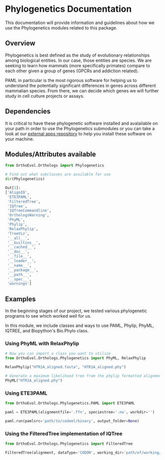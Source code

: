 # Phylogenetics Documentation
This documentation will provide information and guidelines about how we use the
Phylogenetics modules related to this package.

## Overview
Phylogenetics is best defined as the study of evolutionary relationships among
biological entities. In our case, those entities are species. We are seeking to
learn how mammals (more specifically primates) compare to each other given a group
of genes (GPCRs and addiction related).

PAML in particular is the most rigorous software for helping us to understand the potentially
significant differences in genes across different mammalian species. From there, we can
decide which genes we will further study in cell culture projects or assays.

## Dependencies
It is critical to have these phylogenetic software installed and avalailable on
your path in order to use the Phylogenetics submodules or you can take a look
at our [external apps repository](https://github.com/datasnakes/external-apps)
to help you install these software on your machine.

## Modules/Attributes available
``` python
from OrthoEvol.Orthologs import Phylogenetics

# Find out what subclasses are available for use
dir(Phylogenetics)

Out[1]:
['AlignIO',
 'ETE3PAML',
 'FilteredTree',
 'IQTree',
 'IQTreeCommandline',
 'OrthologsWarning',
 'PhyML',
 'Phylip',
 'RelaxPhylip',
 'TreeViz',
 '__all__',
 '__builtins__',
 '__cached__',
 '__doc__',
 '__file__',
 '__loader__',
 '__name__',
 '__package__',
 '__path__',
 '__spec__',
 'warnings']
```

## Examples
In the beginning stages of our project, we tested various phylogenetic programs
to see which worked well for us.

In this module, we include classes and ways to use PAML, Phylip, PhyML, IQTREE, and
Biopython's Bio.Phylo class.

### Using PhyML with RelaxPhylip
```python
# Now you can import a class you want to utilize
from OrthoEvol.Orthologs.Phylogenetics import PhyML, RelaxPhylip

RelaxPhylip("HTR1A_aligned.fasta", "HTR1A_aligned.phy")

# Generate a maximum likelihood tree from the phylip formatted alignment file.
PhyML("HTR1A_aligned.phy")

```

### Using ETE3PAML
```python
from OrthoEvol.Orthologs.Phylogenetics.PAML import ETE3PAML

paml = ETE3PAML(alignmentfile='.ffn', speciestree='.nw', workdir='')

paml.run(pamlsrc='path/to/codeml/binary', output_folder=None)

```
### Using the FilteredTree implementation of IQTree
```python
from OrthoEvol.Orthologs.Phylogenetics import FilteredTree

FilteredTree(alignment, dataType='CODON', working_dir='path/of/working/directory')
```
